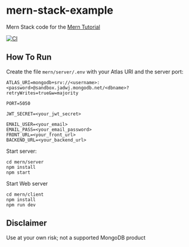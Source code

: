 # mern-stack-example
Mern Stack code for the [Mern Tutorial](https://www.mongodb.com/languages/mern-stack-tutorial)

[![CI](https://github.com/mongodb-developer/mern-stack-example/actions/workflows/main.yaml/badge.svg)](https://github.com/mongodb-developer/mern-stack-example/actions/workflows/main.yaml)

## How To Run
Create the file `mern/server/.env` with your Atlas URI and the server port:
```
ATLAS_URI=mongodb+srv://<username>:<password>@sandbox.jadwj.mongodb.net/<dbname>?retryWrites=true&w=majority

PORT=5050

JWT_SECRET=<your_jwt_secret>

EMAIL_USER=<your_email>
EMAIL_PASS=<your_email_password>
FRONT_URL=<your_front_url>
BACKEND_URL=<your_backend_url>
```

Start server:
```
cd mern/server
npm install
npm start
```

Start Web server
```
cd mern/client
npm install
npm run dev
```

## Disclaimer

Use at your own risk; not a supported MongoDB product
